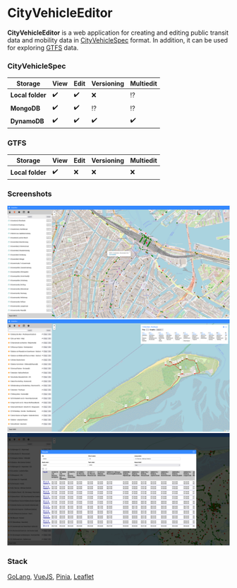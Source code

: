 # CityVehicleEditor

**CityVehicleEditor** is a web application for creating and editing public transit data and mobility data in [CityVehicleSpec](https://vchezganov.github.io/cityvehiclespec/) format.
In addition, it can be used for exploring [GTFS](https://developers.google.com/transit/gtfs/) data.


### CityVehicleSpec
| Storage          | View               | Edit               | Versioning         | Multiedit         |
|------------------|--------------------|--------------------|--------------------|--------------------|
| **Local folder** | :heavy_check_mark: | :heavy_check_mark: | :x:                | :interrobang:      |
| **MongoDB**      | :heavy_check_mark: | :heavy_check_mark: | :interrobang:      | :interrobang:      |
| **DynamoDB**     | :heavy_check_mark: | :heavy_check_mark: | :heavy_check_mark: | :heavy_check_mark: |


### GTFS
| Storage          | View               | Edit               | Versioning         | Multiedit          |
|------------------|--------------------|--------------------|--------------------|--------------------|
| **Local folder** | :heavy_check_mark: | :x:                | :x:                | :x:                |


### Screenshots
![alt screenshot](screenshots/screenshot01.png "Screenshot #1")
![alt screenshot](screenshots/screenshot02.png "Screenshot #2")
![alt screenshot](screenshots/screenshot03.png "Screenshot #3")


### Stack
[GoLang](https://go.dev/),
[VueJS](https://vuejs.org/),
[Pinia](https://pinia.vuejs.org/),
[Leaflet](https://leafletjs.com/)
